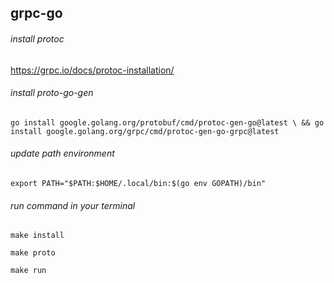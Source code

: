 ## grpc-go

###### install protoc 
https://grpc.io/docs/protoc-installation/

###### install proto-go-gen
``go install google.golang.org/protobuf/cmd/protoc-gen-go@latest \
  && go install google.golang.org/grpc/cmd/protoc-gen-go-grpc@latest``

###### update path environment
``export PATH="$PATH:$HOME/.local/bin:$(go env GOPATH)/bin"``

###### run command in your terminal
``make install``

``make proto``

``make run``
